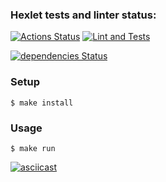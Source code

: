 ### Hexlet tests and linter status:
[![Actions Status](https://github.com/anatolyburtsev/frontend-testing-react-project-lvl2/workflows/hexlet-check/badge.svg)](https://github.com/anatolyburtsev/frontend-testing-react-project-lvl2/actions)
[![Lint and Tests](https://github.com/anatolyburtsev/frontend-testing-react-project-lvl2/actions/workflows/base-check.yml/badge.svg)](https://github.com/anatolyburtsev/frontend-testing-react-project-lvl2/actions/workflows/base-check.yml)


[![dependencies Status](https://david-dm.org/anatolyburtsev/frontend-testing-react-project-lvl2/status.svg)](https://david-dm.org/anatolyburtsev/frontend-testing-react-project-lvl2)



### Setup

```shell
$ make install
```


### Usage
```shell
$ make run
```

[![asciicast](https://asciinema.org/a/oHmnBx0IeUno06x9gH9rFrsj6.svg)](https://asciinema.org/a/oHmnBx0IeUno06x9gH9rFrsj6)
